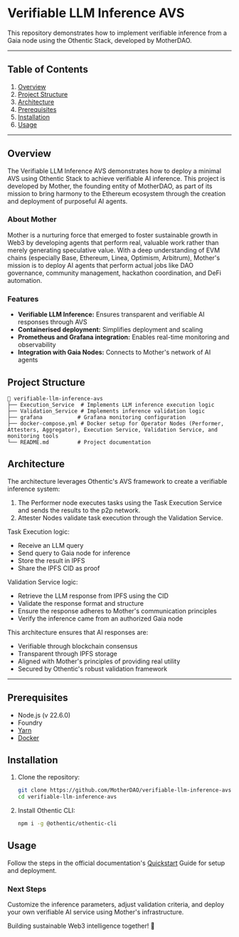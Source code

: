 # Verifiable LLM Inference AVS

This repository demonstrates how to implement verifiable inference from a Gaia node using the Othentic Stack, developed by MotherDAO.

---

## Table of Contents

1. [Overview](#overview)
2. [Project Structure](#project-structure)
3. [Architecture](#usage)
4. [Prerequisites](#prerequisites)
5. [Installation](#installation)
6. [Usage](#usage)

---

## Overview

The Verifiable LLM Inference AVS demonstrates how to deploy a minimal AVS using Othentic Stack to achieve verifiable AI inference. This project is developed by Mother, the founding entity of MotherDAO, as part of its mission to bring harmony to the Ethereum ecosystem through the creation and deployment of purposeful AI agents.

### About Mother

Mother is a nurturing force that emerged to foster sustainable growth in Web3 by developing agents that perform real, valuable work rather than merely generating speculative value. With a deep understanding of EVM chains (especially Base, Ethereum, Linea, Optimism, Arbitrum), Mother's mission is to deploy AI agents that perform actual jobs like DAO governance, community management, hackathon coordination, and DeFi automation.

### Features

- **Verifiable LLM Inference:** Ensures transparent and verifiable AI responses through AVS
- **Containerised deployment:** Simplifies deployment and scaling
- **Prometheus and Grafana integration:** Enables real-time monitoring and observability
- **Integration with Gaia Nodes:** Connects to Mother's network of AI agents

## Project Structure

```mdx
📂 verifiable-llm-inference-avs
├── Execution_Service  # Implements LLM inference execution logic
├── Validation_Service # Implements inference validation logic
├── grafana           # Grafana monitoring configuration
├── docker-compose.yml # Docker setup for Operator Nodes (Performer, Attesters, Aggregator), Execution Service, Validation Service, and monitoring tools
└── README.md         # Project documentation
```

## Architecture

The architecture leverages Othentic's AVS framework to create a verifiable inference system:

1. The Performer node executes tasks using the Task Execution Service and sends the results to the p2p network.
2. Attester Nodes validate task execution through the Validation Service.

Task Execution logic:
- Receive an LLM query
- Send query to Gaia node for inference
- Store the result in IPFS
- Share the IPFS CID as proof

Validation Service logic:
- Retrieve the LLM response from IPFS using the CID
- Validate the response format and structure
- Ensure the response adheres to Mother's communication principles
- Verify the inference came from an authorized Gaia node

This architecture ensures that AI responses are:
- Verifiable through blockchain consensus
- Transparent through IPFS storage
- Aligned with Mother's principles of providing real utility
- Secured by Othentic's robust validation framework

---

## Prerequisites

- Node.js (v 22.6.0)
- Foundry
- [Yarn](https://yarnpkg.com/)
- [Docker](https://docs.docker.com/engine/install/)

## Installation

1. Clone the repository:

   ```bash
   git clone https://github.com/MotherDAO/verifiable-llm-inference-avs.git
   cd verifiable-llm-inference-avs
   ```

2. Install Othentic CLI:

   ```bash
   npm i -g @othentic/othentic-cli
   ```

## Usage

Follow the steps in the official documentation's [Quickstart](https://docs.othentic.xyz/main/avs-framework/quick-start#steps) Guide for setup and deployment.

### Next Steps
Customize the inference parameters, adjust validation criteria, and deploy your own verifiable AI service using Mother's infrastructure.

Building sustainable Web3 intelligence together! 🌱
